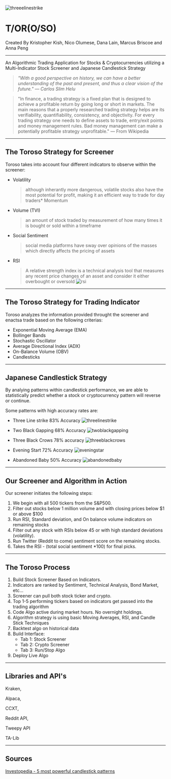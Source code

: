 ![threeelinestrike](https://github.com/onyxcollc/TOROSO/blob/maaahcus/Branding/Toroso_Arched_Lg.png?raw=true)

# T/OR(O/SO)
Created By Kristopher Kish, Nico Olumese, Dana Lain, Marcus Briscoe and Anna Peng

---
An Algorithmic Trading Application for Stocks & Cryptocurrencies utilizing a Multi-Indicator Stock Screener and Japanese Candlestick Strategy

>*"With a good perspective on history, we can have a better understanding of the past and present, and thus a clear vision of the future." — Carlos Slim Helu*

>"In finance, a trading strategy is a fixed plan that is designed to achieve a profitable return by going long or short in markets. The main reasons that a properly researched trading strategy helps are its verifiability, quantifiability, consistency, and objectivity.
For every trading strategy one needs to define assets to trade, entry/exit points and money management rules. Bad money management can make a potentially profitable strategy unprofitable."
— From Wikipedia




---
## The Toroso Strategy for Screener
Toroso takes into account four different indicators to observe within the screener:
* Volatility
    >although inherantly more dangerous, volatile stocks also have the most potential for profit, making it an efficient way to trade for day traders* Momentum
* Volume (TVI)
    >an amount of stock traded by measurement of how many times it is bought or sold within a timeframe
* Social Sentiment
    >social media platforms have sway over opinions of the masses which directly affects the pricing of assets
* RSI
    > A relative strength index is a technical analysis tool that measures any recent price changes of an asset and consider it either overbought or oversold ![rsi](https://www.tradingwithrayner.com/wp-content/uploads/2020/02/The-truth-about-RSI-1.jpg)

---
## The Toroso Strategy for Trading Indicator
Toroso analyzes the information provided throught the screener and enactsa trade based on the following criterias:

    
* Exponential Moving Average (EMA)
* Bollinger Bands
* Stochastic Oscillator
* Average Directional Index (ADX)
* On-Balance Volume (OBV)
* Candlesticks
---
## Japanese Candlestick Strategy
By analying patterns within candlestick performance, we are able to statistically predict whether a stock or cryptocurrency pattern will reverse or continue. 

Some patterns with high accuracy rates are:
* Three Line strike 83% Accuracy
![threelinestrike](https://www.investopedia.com/thmb/A8D_ZGFg7sf7OIKt-as-o1rDGe0=/1558x0/filters:no_upscale():max_bytes(150000):strip_icc():format(webp)/The5MostPowerfulCandlestickPatterns1-30019e515b6a4ed485b04ab2cfe26157.png)

* Two Black Gapping 68% Accuracy
![twoblackgapping](https://www.investopedia.com/thmb/lBy3nXP5nJcaMJkFR2VcIZnDUQA=/1558x0/filters:no_upscale():max_bytes(150000):strip_icc():format(webp)/The5MostPowerfulCandlestickPatterns2-e99deebdcb68466a92373cad488ed704.png)

* Three Black Crows 78% accuracy
![threeblackcrows](https://www.investopedia.com/thmb/cdbsU1lbGCpNOmwBCAuc05wTEOc=/1558x0/filters:no_upscale():max_bytes(150000):strip_icc():format(webp)/The5MostPowerfulCandlestickPatterns3-f3b280e0165a4b2fa5e5d3b42b36e337.png)

* Evening Start 72% Accuracy
![eveningstar](https://www.investopedia.com/thmb/kCe6bYYGvZm5ofzF3DBE4KYXS3Q=/1559x0/filters:no_upscale():max_bytes(150000):strip_icc():format(webp)/The5MostPowerfulCandlestickPatterns4-d56110580efa4f858ba9ebdf11adba22.png)

* Abandoned Baby 50% Accuracy
![abandonedbaby](https://www.investopedia.com/thmb/tOwiZc2R-HicIQiJKBh4W6kWCVg=/1558x0/filters:no_upscale():max_bytes(150000):strip_icc():format(webp)/The5MostPowerfulCandlestickPatterns5-67b8dd55470347adbe3a028e6ec6a9d6.png)


---
## Our Screener and Algorithm in Action

Our screener initiates the following steps:
1) We begin with all 500 tickers from the S&P500.
2) Filter out stocks below 1 million volume and with closing prices below $1 or above $100
3) Run RSI, Standard deviation, and On balance volume indicators on remaining stocks
4) Filter  out any stock with RSIs below 45 or with high standard deviations (volatility).
5) Run Twitter (Reddit to come) sentiment score on the remaining stocks.
6) Takes the RSI - (total social sentiment *100) for final picks.



---
## The Toroso Process
1. Build Stock Screener Based on Indicators.
2. Indicators are ranked by Sentiment, Technical Analysis, Bond Market, etc…
3. Screener can pull both stock ticker and crypto.
4. Top 1-5 performing tickers based on indicators get passed into the trading algorithm
5. Code Algo active during market hours. No overnight holdings.
6. Algorithm strategy is using basic Moving Averages, RSI, and Candle Stick Techniques
7. Backtest algo on historical data
8. Build Interface:
    * Tab 1: Stock Screener
    * Tab 2: Crypto Screener
    * Tab 3: Run/Stop Algo
9. Deploy Live Algo

---
## Libraries and API's
Kraken, 

Alpaca, 

CCXT,

Reddit API,

Tweepy API 

TA-Lib 

---
## Sources
[Investopedia - 5 most powerful candlestick patterns](https://www.investopedia.com/articles/active-trading/092315/5-most-powerful-candlestick-patterns.asp)


